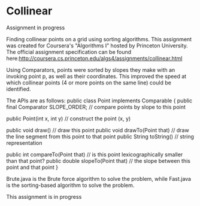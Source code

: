# Collinear
Assignment in progress

Finding collinear points on a grid using sorting algorithms. This assignment was created for Coursera's "Algorithms I" hosted by Princeton University. The official assignment specification can be found here:http://coursera.cs.princeton.edu/algs4/assignments/collinear.html

Using Comparators, points were sorted by slopes they make with an invoking point p, as well as their coordinates. This improved the speed at which collinear points (4 or more points on the same line) could be identified.

The APIs are as follows:
   public class Point implements Comparable<Point> {
   public final Comparator<Point> SLOPE_ORDER;        // compare points by slope to this point

   public Point(int x, int y)                         // construct the point (x, y)

   public   void draw()                               // draw this point
   public   void drawTo(Point that)                   // draw the line segment from this point to that point
   public String toString()                           // string representation

   public    int compareTo(Point that)                // is this point lexicographically smaller than that point?
   public double slopeTo(Point that)                  // the slope between this point and that point
}


Brute.java is the Brute force algorithm to solve the problem, while Fast.java is the sorting-based algorithm to solve the problem.

This assignment is in progress

   
